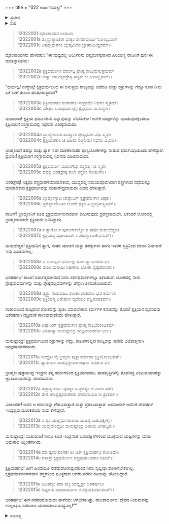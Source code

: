 +++
title = "022 ಅರ್ಜುನವಾಕ್ಯಃ"
+++

<details><summary>ಪ್ರವೇಶ</summary>


।।   ಓಂ ಓಂ ನಮೋ ನಾರಾಯಣಾಯ।।   ಶ್ರೀ ವೇದವ್ಯಾಸಾಯ ನಮಃ ।।

ಶ್ರೀ ಕೃಷ್ಣದ್ವೈಪಾಯನ ವೇದವ್ಯಾಸ ವಿರಚಿತ  

**ಶ್ರೀ ಮಹಾಭಾರತ**

**ಶಾಂತಿ ಪರ್ವ**

**ರಾಜಧರ್ಮ ಪರ್ವ**

**ಅಧ್ಯಾಯ 22**

</details>

<details><summary>ಸಾರ</summary>

ಅರ್ಜುನನು ಕ್ಷತ್ರಿಯ ಧರ್ಮವನ್ನು ಪ್ರಶಂಸಿಸುತ್ತಾ ಪುನಃ ಯುಧಿಷ್ಠಿರನಿಗೆ ತಿಳಿಯ ಹೇಳುವುದು (1-15).


</details>



> 12022001 ವೈಶಂಪಾಯನ ಉವಾಚ।  
12022001a ತಸ್ಮಿನ್ವಾಕ್ಯಾಂತರೇ ವಾಕ್ಯಂ ಪುನರೇವಾರ್ಜುನೋಽಬ್ರವೀತ್।  
12022001c ವಿಷಣ್ಣಮನಸಂ ಜ್ಯೇಷ್ಠಮಿದಂ ಭ್ರಾತರಮೀಶ್ವರಮ್।।

ವೈಶಂಪಾಯನನು ಹೇಳಿದನು: “ಈ ಮಧ್ಯದಲ್ಲಿ ಅರ್ಜುನನು ಖಿನ್ನಮನಸ್ಕನಾಗಿದ ಹಿರಿಯಣ್ಣ ರಾಜನಿಗೆ ಪುನಃ ಈ ಮಾತನ್ನಾಡಿದನು:

> 12022002a ಕ್ಷತ್ರಧರ್ಮೇಣ ಧರ್ಮಜ್ಞ ಪ್ರಾಪ್ಯ ರಾಜ್ಯಮನುತ್ತಮಮ್।  
12022002c ಜಿತ್ವಾ ಚಾರೀನ್ನರಶ್ರೇಷ್ಠ ತಪ್ಯತೇ ಕಿಂ ಭವಾನ್ಭೃಶಮ್।।

“ಧರ್ಮಜ್ಞ! ನರಶ್ರೇಷ್ಠ! ಕ್ಷತ್ರಧರ್ಮದಿಂದ ಈ ಅನುತ್ತಮ ರಾಜ್ಯವನ್ನು ಪಡೆದೂ ಮತ್ತು ಶತ್ರುಗಳನ್ನು ಗೆದ್ದೂ ಕೂಡ ನೀನು ಏಕೆ ಹೀಗೆ ತುಂಬಾ ಪರಿತಪಿಸುತ್ತಿರುವೆ?

> 12022003a ಕ್ಷತ್ರಿಯಾಣಾಂ ಮಹಾರಾಜ ಸಂಗ್ರಾಮೇ ನಿಧನಂ ಸ್ಮೃತಮ್।  
12022003c ವಿಶಿಷ್ಟಂ ಬಹುಭಿರ್ಯಜ್ಞೈಃ ಕ್ಷತ್ರಧರ್ಮಮನುಸ್ಮರ।।

ಮಹಾರಾಜ! ಕ್ಷತ್ರಿಯ ಧರ್ಮವೇನು ಎನ್ನುವುದನ್ನು ನೆನಪಿಸಿಕೋ! ಅನೇಕ ಯಜ್ಞಗಳನ್ನು ಮಾಡುವುದಕ್ಕಿಂತಲೂ ಕ್ಷತ್ರಿಯರಿಗೆ ಸಂಗ್ರಾಮದಲ್ಲಿ ನಿಧನವೇ ವಿಶಿಷ್ಠವಾದುದು.

> 12022004a ಬ್ರಾಹ್ಮಣಾನಾಂ ತಪಸ್ತ್ಯಾಗಃ ಪ್ರೇತ್ಯಧರ್ಮವಿಧಿಃ ಸ್ಮೃತಃ।  
12022004c ಕ್ಷತ್ರಿಯಾಣಾಂ ಚ ವಿಹಿತಂ ಸಂಗ್ರಾಮೇ ನಿಧನಂ ವಿಭೋ।।

ಬ್ರಾಹ್ಮಣರಿಗೆ ತಪಸ್ಸು ಮತ್ತು ತ್ಯಾಗ ಇವೇ ಮರಣಾನಂತರ ಪುಣ್ಯಲೋಕಗಳನ್ನು ನೀಡುವ ಧರ್ಮವಿಧಿಯೆಂದು ಹೇಳಿದ್ದಾರೆ. ಪ್ರಭೋ! ಕ್ಷತ್ರಿಯರಿಗೆ ಸಂಗ್ರಾಮದಲ್ಲಿ ನಿಧನವು ವಿಹಿತವಾದುದು.

> 12022005a ಕ್ಷತ್ರಧರ್ಮೋ ಮಹಾರೌದ್ರಃ ಶಸ್ತ್ರನಿತ್ಯ ಇತಿ ಸ್ಮೃತಃ।  
12022005c ವಧಶ್ಚ ಭರತಶ್ರೇಷ್ಠ ಕಾಲೇ ಶಸ್ತ್ರೇಣ ಸಂಯುಗೇ।।

ಭರತಶ್ರೇಷ್ಠ! ನಿತ್ಯವೂ ಶಸ್ತ್ರಧಾರಣೆಮಾಡಬೇಕಾದ, ಯುದ್ಧದಲ್ಲಿ ಸಮಯವೊದಗಿದಾಗ ಶಸ್ತ್ರಗಳಿಂದ ವಧೆಯನ್ನೂ ಮಾಡಬೇಕಾದ ಕ್ಷತ್ರಧರ್ಮವನ್ನು ಮಹಾರೌದ್ರವಾದುದು ಎಂದು ಹೇಳುತ್ತಾರೆ.

> 12022006a ಬ್ರಾಹ್ಮಣಸ್ಯಾಪಿ ಚೇದ್ರಾಜನ್ ಕ್ಷತ್ರಧರ್ಮೇಣ ತಿಷ್ಠತಃ।  
12022006c ಪ್ರಶಸ್ತಂ ಜೀವಿತಂ ಲೋಕೇ ಕ್ಷತ್ರಂ ಹಿ ಬ್ರಹ್ಮಸಂಸ್ಥಿತಮ್।।

ರಾಜನ್! ಬ್ರಾಹ್ಮಣನಿಗೆ ಕೂಡ ಕ್ಷತ್ರಧರ್ಮಾನುಸಾರವಾಗಿ ಜೀವಿಸುವುದು ಪ್ರಶಸ್ತವಾದುದೇ. ಏಕೆಂದರೆ ಲೋಕದಲ್ಲಿ ಬ್ರಾಹ್ಮಣರಿಂದಲೇ ಕ್ಷತ್ರಿಯರು ಜನಿಸಿದ್ದುದು.

> 12022007a ನ ತ್ಯಾಗೋ ನ ಪುನರ್ಯಾಚ್ಚೋ ನ ತಪೋ ಮನುಜೇಶ್ವರ।  
12022007c ಕ್ಷತ್ರಿಯಸ್ಯ ವಿಧೀಯಂತೇ ನ ಪರಸ್ವೋಪಜೀವನಮ್।।

ಮನುಜೇಶ್ವರ! ಕ್ಷತ್ರಿಯನಿಗೆ ತ್ಯಾಗ, ನಂತರ ಯಾಚನೆ ಮತ್ತು ತಪಸ್ಸುಗಳು ಹಾಗು ಇತರರ ಸ್ವತ್ತಿನಿಂದ ಜೀವನ ನಿರ್ವಹಣೆ ಇವು ವಿಹಿತವಾಗಿಲ್ಲ.

> 12022008a ಸ ಭವಾನ್ಸರ್ವಧರ್ಮಜ್ಞಃ ಸರ್ವಾತ್ಮಾ ಭರತರ್ಷಭ।  
12022008c ರಾಜಾ ಮನೀಷೀ ನಿಪುಣೋ ಲೋಕೇ ದೃಷ್ಟಪರಾವರಃ।।

ಭರತರ್ಷಭ! ರಾಜಾ! ಸರ್ವಾತ್ಮನಾಗಿರುವ ನೀನು ಸರ್ವಧರ್ಮಗಳನ್ನೂ ತಿಳಿದಿರುವೆ. ಲೋಕದಲ್ಲಿ ನೀನು ಶ್ರೇಷ್ಠವಾದವುಗಳನ್ನು ಮತ್ತು ಶ್ರೇಷ್ಠವಲ್ಲದವುಗಳನ್ನು ಚೆನ್ನಾಗಿ ತಿಳಿದುಕೊಂಡಿರುವೆ.

> 12022009a ತ್ಯಕ್ತ್ವಾ ಸಂತಾಪಜಂ ಶೋಕಂ ದಂಶಿತೋ ಭವ ಕರ್ಮಣಿ।  
12022009c ಕ್ಷತ್ರಿಯಸ್ಯ ವಿಶೇಷೇಣ ಹೃದಯಂ ವಜ್ರಸಂಹತಮ್।।

ಸಂತಾಪದಿಂದ ಹುಟ್ಟಿರುವ ಶೋಕವನ್ನು ತ್ಯಜಿಸಿ ಮಾಡಬೇಕಾದ ಕರ್ಮಗಳ ಕವಚವನ್ನು ತೊಡು! ಕ್ಷತ್ರಿಯನ ಹೃದಯವು ವಿಶೇಷವಾಗಿ ವಜ್ರದಂತೆ ಕಠಿಣವಾದುದೆಂದು ಹೇಳುತ್ತಾರೆ.

> 12022010a ಜಿತ್ವಾರೀನ್ ಕ್ಷತ್ರಧರ್ಮೇಣ ಪ್ರಾಪ್ಯ ರಾಜ್ಯಮಕಂಟಕಮ್।  
12022010c ವಿಜಿತಾತ್ಮಾ ಮನುಷ್ಯೇಂದ್ರ ಯಜ್ಞದಾನಪರೋ ಭವ।।

ಮನುಷ್ಯೇಂದ್ರ! ಕ್ಷತ್ರಧರ್ಮದಿಂದ ಶತ್ರುಗಳನ್ನು ಗೆದ್ದು, ಕಂಟಕಗಳಿಲ್ಲದ ರಾಜ್ಯವನ್ನು ಪಡೆದು ವಿಜಿತಾತ್ಮನಾಗಿ ಯಜ್ಞದಾನಪರನಾಗಿರು.

> 12022011a ಇಂದ್ರೋ ವೈ ಬ್ರಹ್ಮಣಃ ಪುತ್ರಃ ಕರ್ಮಣಾ ಕ್ಷತ್ರಿಯೋಽಭವತ್।  
12022011c ಜ್ಞಾತೀನಾಂ ಪಾಪವೃತ್ತೀನಾಂ ಜಘಾನ ನವತೀರ್ನವ।।

ಬ್ರಾಹ್ಮಣ ಪುತ್ರನಾಗಿದ್ದ ಇಂದ್ರನು ತನ್ನ ಕರ್ಮಗಳಿಂದ ಕ್ಷತ್ರಿಯನಾದನು. ಪಾಪವೃತ್ತಿಗಳಲ್ಲಿ ತೊಡಗಿದ್ದ ಎಂಟುನೂರಾಹತ್ತು ಜ್ಞಾತಿಬಾಂಧವರನ್ನು ಸಂಹರಿಸಿದನು.

> 12022012a ತಚ್ಚಾಸ್ಯ ಕರ್ಮ ಪೂಜ್ಯಂ ಹಿ ಪ್ರಶಸ್ಯಂ ಚ ವಿಶಾಂ ಪತೇ।  
12022012c ತೇನ ಚೇಂದ್ರತ್ವಮಾಪೇದೇ ದೇವಾನಾಮಿತಿ ನಃ ಶ್ರುತಮ್।।

ವಿಶಾಂಪತೇ! ಅವನ ಆ ಕರ್ಮವನ್ನು ಗೌರವಿಸುತ್ತಾರೆ ಮತ್ತು ಪ್ರಶಂಸಿಸುತ್ತಾರೆ. ಅದರಿಂದಲೇ ಅವನಿಗೆ ದೇವತೆಗಳ ಇಂದ್ರತ್ವವು ದೊರಕಿತೆಂದು ನಾವು ಕೇಳಿದ್ದೇವೆ.

> 12022013a ಸ ತ್ವಂ ಯಜ್ಞೈರ್ಮಹಾರಾಜ ಯಜಸ್ವ ಬಹುದಕ್ಷಿಣೈಃ।  
12022013c ಯಥೈವೇಂದ್ರೋ ಮನುಷ್ಯೇಂದ್ರ ಚಿರಾಯ ವಿಗತಜ್ವರಃ।।

ಮನುಷ್ಯೇಂದ್ರ! ಮಹಾರಾಜ! ನೀನೂ ಕೂಡ ಇಂದ್ರನಂತೆ ಬಹುದಕ್ಷಿಣೆಗಳಿಂದ ಯುಕ್ತವಾದ ಯಜ್ಞಗಳನ್ನು ಮಾಡಿ ಬಹುಕಾಲ ನಿಶ್ಚಿಂತನಾಗಿರು.

> 12022014a ಮಾ ತ್ವಮೇವಂಗತೇ ಕಿಂ ಚಿತ್ ಕ್ಷತ್ರಿಯರ್ಷಭ ಶೋಚಿಥಾಃ।  
12022014c ಗತಾಸ್ತೇ ಕ್ಷತ್ರಧರ್ಮೇಣ ಶಸ್ತ್ರಪೂತಾಃ ಪರಾಂ ಗತಿಮ್।।

ಕ್ಷತ್ರಿಯರ್ಷಭ! ಹೀಗೆ ಹಿಂದೆಯೂ ನಡೆದುಹೋಗಿದ್ದುದರಿಂದ ನೀನು ಸ್ವಲ್ವವೂ ಶೋಕಿಸಬೇಕಾಗಿಲ್ಲ. ಕ್ಷತ್ರಧರ್ಮಾನುಸಾರವಾಗಿ ಶಸ್ತ್ರಗಳಿಂದ ಪವಿತ್ರರಾದ ಅವರು ಪರಮ ಗತಿಯನ್ನು ಹೊಂದಿದ್ದಾರೆ.

> 12022015a ಭವಿತವ್ಯಂ ತಥಾ ತಚ್ಚ ಯದ್ವೃತ್ತಂ ಭರತರ್ಷಭ।  
12022015c ದಿಷ್ಟಂ ಹಿ ರಾಜಶಾರ್ದೂಲ ನ ಶಕ್ಯಮತಿವರ್ತಿತುಮ್।।

ಭರತರ್ಷಭ! ಈಗ ನಡೆದುಹೋದುದು ಹಾಗೆಯೇ ಆಗಬೇಕಾಗಿತ್ತು. ರಾಜಶಾರ್ದೂಲ! ದೈವದ ನಿಯಮವನ್ನು ಉಲ್ಲಂಘಿಸಿ ನಡೆಯಲು ಯಾರಿಂದಲೂ ಸಾಧ್ಯವಿಲ್ಲ!””


<details><summary>ಸಮಾಪ್ತಿ</summary>

ಇತಿ ಶ್ರೀ ಮಹಾಭಾರತೇ ಶಾಂತಿಪರ್ವಣಿ ರಾಜಧರ್ಮಪರ್ವಣಿ ಅರ್ಜುನವಾಕ್ಯೇ ದ್ವಾವಿಂಶೋಽಧ್ಯಾಯಃ।।  
ಇದು ಶ್ರೀ ಮಹಾಭಾರತ ಶಾಂತಿಪರ್ವದ ರಾಜಧರ್ಮಪರ್ವದಲ್ಲಿ ಅರ್ಜುನವಾಕ್ಯ ಎನ್ನುವ ಇಪ್ಪತ್ತೆರಡನೇ ಅಧ್ಯಾಯವು.

</details>
